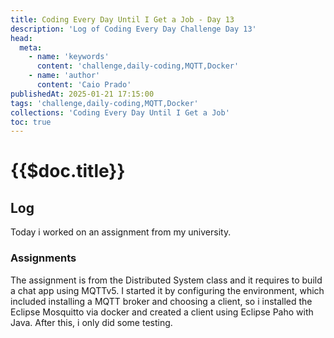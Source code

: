 ```yaml
---
title: Coding Every Day Until I Get a Job - Day 13
description: 'Log of Coding Every Day Challenge Day 13'
head:
  meta:
    - name: 'keywords'
      content: 'challenge,daily-coding,MQTT,Docker'
    - name: 'author'
      content: 'Caio Prado'
publishedAt: 2025-01-21 17:15:00
tags: 'challenge,daily-coding,MQTT,Docker'
collections: 'Coding Every Day Until I Get a Job'
toc: true
---
```


# {{$doc.title}}

## Log

Today i worked on an assignment from my university.

### Assignments

The assignment is from the Distributed System class and it requires to build a chat app using MQTTv5. I started it by configuring the environment, which included installing a MQTT broker and choosing a client, so i installed the Eclipse Mosquitto via docker and created a client using Eclipse Paho with Java. After this, i only did some testing.
